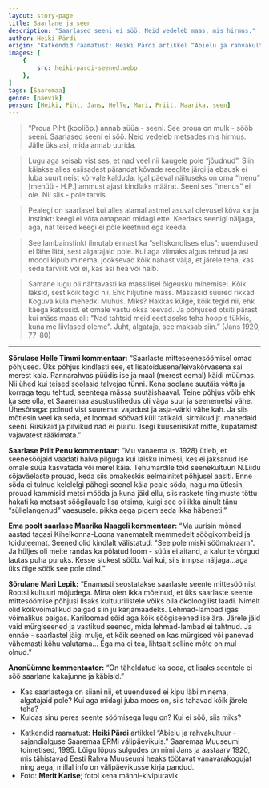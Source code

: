 ```yaml
---
layout: story-page
title: Saarlane ja seen
description: "Saarlased seeni ei söö. Neid vedeleb maas, mis hirmus."
author: Heiki Pärdi
origin: "Katkendid raamatust: Heiki Pärdi artikkel “Abielu ja rahvakultuur - sajandialguse Saaremaa ERMi välipäevikuis.” Saaremaa Muuseumi toimetised, 1995."
images: [
    {
        src: heiki-pardi-seened.webp
    },
]
tags: [Saaremaa]
genre: [päevik]
person: [Heiki, Piht, Jans, Helle, Mari, Priit, Maarika, seen]
---
```


<!-- # {{$doc.title}} -->


> “Proua Piht (kooliõp.) annab süüa - seeni. See proua on mulk - sööb seeni. Saarlased seeni ei söö. Neid vedeleb metsades mis hirmus. Jälle üks asi, mida annab uurida.

> Lugu aga seisab vist ses, et nad veel nii kaugele pole “jõudnud”. Siin käiakse alles esiisadest pärandat kõvade reeglite järgi ja ebausk ei luba suurt neist kõrvale kalduda. Igal päeval näituseks on oma “menu” \[menüü - H.P.\] ammust ajast kindlaks määrat. Seeni ses “menus” ei ole. Nii siis - pole tarvis.

> Pealegi on saarlasel kui alles alamal astmel asuval olevusel kõva karja instinkt: keegi ei võta omapead midagi ette. Keedaks seenigi näljaga, aga, nät teised keegi ei põle keetnud ega keeda.

> See lambainstinkt ilmutab ennast ka “seltskondlises elus”: uuendused ei lähe läbi, sest algatajaid pole. Kui aga viimaks algus tehtud ja asi moodi kipub minema, jooksevad kõik nahast välja, et järele teha, kas seda tarvilik või ei, kas asi hea või halb.

> Samane lugu oli nähtavasti ka massilisel õigeusku minemisel. Kõik läksid, sest kõik tegid nii. Ehk hiljutine mäss. Mässasid suured rikkad Koguva küla mehedki Muhus. Miks? Hakkas külge, kõik tegid nii, ehk käega katsusid. et omale vastu oksa teevad. Ja põhjused otsiti pärast kui mäss maas oli: "Nad tahtsid meid eestlaseks teha hoopis tükkis, kuna me liivlased oleme". Juht, algataja, see maksab siin.” (Jans 1920, 77-80) 

<hr />

**Sõrulase Helle Timmi kommentaar:** “Saarlaste mitteseenesöömisel omad põhjused. Üks põhjus kindlasti see, et lisatoidusena/leivakõrvasena sai merest kala. Rannarahvas püüdis ise ja maal (merest eemal) käidi müümas. Nii ühed kui teised soolasid talvejao tünni. Kena soolane suutäis võtta ja korraga tegu tehtud, seentega mässa suutäishaaval. Teine põhjus võib ehk ka see olla, et Saaremaa asustustihedus oli väga suur ja seenemetsi vähe. Ühesõnaga: polnud vist suuremat vajadust ja asja-värki vähe kah. Ja siis mõtlesin veel ka seda, et loomad söövad küll tatikaid, sirmikud jt. mahedaid seeni. Riisikaid ja pilvikud nad ei puutu. Isegi kuuseriisikat mitte, kupatamist vajavatest rääkimata.”

**Saarlase Priit Penu kommentaar:** “Mu vanaema (s. 1928) ütleb, et seenesööjaid vaadati halva pilguga kui laisku inimesi, kes ei jaksanud ise omale süüa kasvatada vöi merel käia. Tehumardile töid seenekultuuri N.Liidu söjaväelaste prouad, keda siis omakeskis eelmainitet pöhjusel aasiti. Enne söda ei tulnud kelelelgi pähegi seenel käia peale söda, nagu ma ütlesin, prouad kammisid metsi mööda ja kuna jäid ellu, siis raskete tingimuste töttu hakati ka metsast söögilauale lisa otsima, kuigi see oli ikka ainult tänu “süllelangenud” vaesusele. pikka aega pigem seda ikka häbeneti.”

**Ema poolt saarlase Maarika Naageli kommentaar:** “Ma uurisin mõned aastad tagasi Kihelkonna-Loona vanematelt memmedelt söögikombeid ja toiduteemat. Seened olid kindlalt välistatud: "See pole miski söömakraam". Ja hüljes oli meite randas ka põlatud loom - süüa ei aitand, a kalurite vörgud lautas puha puruks. Kesse siukest sööb. Vai kui, siis irmpsa näljaga…aga üks öige söök see pole olnd.”

**Sõrulane Mari Lepik:** “Enamasti seostatakse saarlaste seente mittesöömist Rootsi kultuuri mõjudega. Mina olen ikka mõelnud, et üks saarlaste seente mittesöömise põhjusi lisaks kultuurilistele võiks olla ökoloogilist laadi. Nimelt olid kõikvõimalikud paigad siin ju karjamaadeks. Lehmad-lambad igas võimalikus paigas. Kariloomad sõid aga kõik söögiseened ise ära. Järele jäid vaid mürgiseened ja vastikud seened, mida lehmad-lambad ei tahtnud. Ja ennäe - saarlastel jäigi mulje, et kõik seened on kas mürgised või panevad vähemasti kõhu valutama... Ega ma ei tea, lihtsalt selline mõte on mul olnud.”

**Anonüümne kommentaator:** “On täheldatud ka seda, et lisaks seentele ei söö saarlane kakajunne ja käbisid.”


<!-- Autor: Heiki Pärdi, eesti ajaloolane ja etnoloog -->



<story-author :author="author" :origin="origin"></story-author>

<details-wrapper summary="Mis mõtted tekkisid?">

- Kas saarlastega on siiani nii, et uuendused ei kipu läbi minema, algatajaid pole? Kui aga midagi juba moes on, siis tahavad kõik järele teha? 
- Kuidas sinu peres seente söömisega lugu on? Kui ei söö, siis miks?
 
</details-wrapper>


<details-wrapper summary="Allikad" class="text-sm" icon="icon-park-outline:document-folder">

- Katkendid raamatust: **Heiki Pärdi** artikkel “Abielu ja rahvakultuur - sajandialguse Saaremaa ERMi välipäevikuis.” Saaremaa Muuseumi toimetised, 1995. Lõigu lõpus sulgudes on nimi Jans ja aastaarv 1920, mis tähistavad Eesti Rahva Muuseumi heaks töötavat vanavarakogujat ning aega, millal info on välipäevikusse kirja pandud.
- Foto: **Merit Karise**; fotol kena männi-kivipuravik

</details-wrapper>

